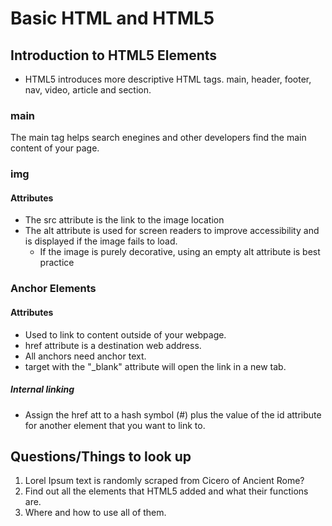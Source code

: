 # Basic HTML and HTML5

## Introduction to HTML5 Elements
  * HTML5 introduces more descriptive HTML tags. main, header, footer, nav, video, article and section.

### main
The main tag helps search enegines and other developers find the main content of your page.

### img
#### Attributes
  * The src attribute is the link to the image location
  * The alt attribute is used for screen readers to improve accessibility and is displayed if the image fails to load.
    * If the image is purely decorative, using an empty alt attribute is best practice

### Anchor Elements
#### Attributes
  * Used to link to content outside of your webpage.
  * href attribute is a destination web address.
  * All anchors need anchor text.
  * target with the "_blank" attribute will open the link in a new tab.

##### Internal linking
  * Assign the href att to a hash symbol (#) plus the value of the id attribute for another element that you want to link to.

## Questions/Things to look up
1. Lorel Ipsum text is randomly scraped from Cicero of Ancient Rome?
2. Find out all the elements that HTML5 added and what their functions are.
3. Where and how to use all of them.
